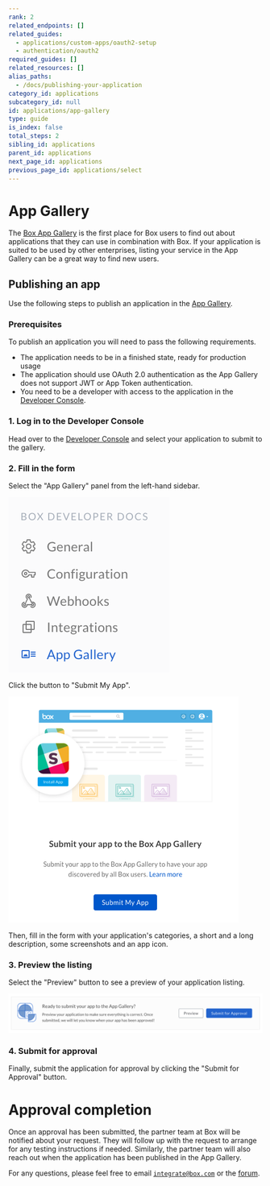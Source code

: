 ```yaml
---
rank: 2
related_endpoints: []
related_guides:
  - applications/custom-apps/oauth2-setup
  - authentication/oauth2
required_guides: []
related_resources: []
alias_paths:
  - /docs/publishing-your-application
category_id: applications
subcategory_id: null
id: applications/app-gallery
type: guide
is_index: false
total_steps: 2
sibling_id: applications
parent_id: applications
next_page_id: applications
previous_page_id: applications/select
---
```


# App Gallery

The [Box App Gallery][app-gallery] is the first place for Box users to find out
about applications that they can use in combination with Box. If your
application is suited to be used by other enterprises, listing your service in
the App Gallery can be a great way to find new users.

## Publishing an app

Use the following steps to publish an application in the [App
Gallery][app-gallery].

### Prerequisites

To publish an application you will need to pass the following requirements.

* The application needs to be in a finished state, ready for production usage
* The application should use OAuth 2.0 authentication as the App Gallery does
  not support JWT or App Token authentication.
* You need to be a developer with access to the application in the
  [Developer Console][devconsole].

### 1. Log in to the Developer Console

Head over to the [Developer Console][devconsole] and select your application to
submit to the gallery.

### 2. Fill in the form

Select the "App Gallery" panel from the left-hand sidebar.

<ImageFrame center shadow border width='200'>

![App Gallery panel](./images/app-sidebar.png)

</ImageFrame>

Click the button to "Submit My App".

<ImageFrame center border shadow width='400'>

![Submit My App button](./images/submit-app.png)

</ImageFrame>

Then, fill in the form with your application's categories, a short and a long
description, some screenshots and an app icon.

### 3. Preview the listing

Select the "Preview" button to see a preview of your application listing.

<ImageFrame center border shadow>

![Preview and Submit](./images/submit-and-approve.png)

</ImageFrame>

### 4. Submit for approval

Finally, submit the application for approval by clicking the "Submit for
Approval" button.

<Message>

# Approval completion

Once an approval has been submitted, the partner team at Box will be notified
about your request. They will follow up with the request to arrange for any
testing instructions if needed. Similarly, the partner team will also reach
out when the application has been published in the App Gallery.

For any questions, please feel free to email [`integrate@box.com`][email] or the
[forum][forum].

</Message>

[app-gallery]: https://app.box.com/services
[devconsole]: https://account.box.com/developers/services
[forum]: https://community.box.com/t5/Developer-Forum/bd-p/DeveloperForum
[email]: mailto:integrate@box.com
